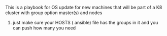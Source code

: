 

This is a playbook for OS update for new machines that will be part of a K8 cluster with group option master(s) and nodes

1. just make sure your HOSTS ( ansible) file has the groups in it and you can push how many you need
